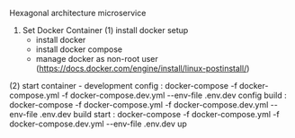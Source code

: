Hexagonal architecture microservice

1. Set Docker Container
  (1) install docker setup
    - install docker
    - install docker compose
    - manage docker as non-root user (https://docs.docker.com/engine/install/linux-postinstall/)

  (2) start container
    - development
      config : docker-compose -f docker-compose.yml -f docker-compose.dev.yml --env-file .env.dev config
      build  : docker-compose -f docker-compose.yml -f docker-compose.dev.yml --env-file .env.dev build
      start  : docker-compose -f docker-compose.yml -f docker-compose.dev.yml --env-file .env.dev up
      
